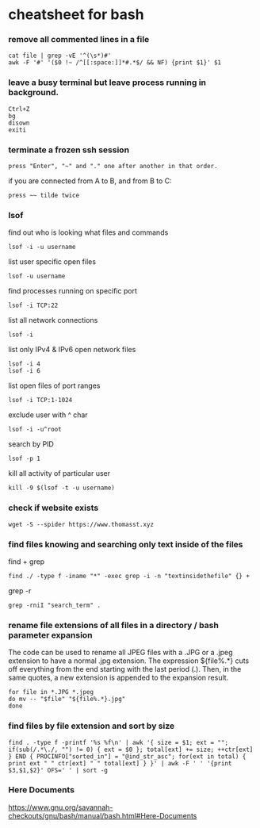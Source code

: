 # cheatsheet for bash

### remove all commented lines in a file

    cat file | grep -vE '^(\s*)#'
    awk -F '#' '($0 !~ /^[[:space:]]*#.*$/ && NF) {print $1}' $1

### leave a busy terminal but leave process running in background.

    Ctrl+Z
    bg
    disown
    exiti

### terminate a frozen ssh session

    press "Enter", "~" and "." one after another in that order.

if you are connected from A to B, and from B to C:

    press ~~ tilde twice

### lsof

find out who is looking what files and commands

    lsof -i -u username

list user specific open files

    lsof -u username

find processes running on specific port

    lsof -i TCP:22

list all network connections

    lsof -i

list only IPv4 & IPv6 open network files

    lsof -i 4
    lsof -i 6

list open files of port ranges

    lsof -i TCP:1-1024

exclude user with ^ char

    lsof -i -u^root

search by PID

    lsof -p 1

kill all activity of particular user

    kill -9 $(lsof -t -u username)

### check if website exists

    wget -S --spider https://www.thomasst.xyz

### find files knowing and searching only text inside of the files

find + grep

    find ./ -type f -iname "*" -exec grep -i -n "textinsidethefile" {} +

grep -r

    grep -rniI "search_term" .

### rename file extensions of all files in a directory / bash parameter expansion

The code can be used to rename all JPEG files with a .JPG or a .jpeg extension
to have a normal .jpg extension. The expression ${file%.*} cuts off everything
from the end starting with the last period (.).
Then, in the same quotes, a new extension is appended to the expansion result.

    for file in *.JPG *.jpeg
    do mv -- "$file" "${file%.*}.jpg"
    done

### find files by file extension and sort by size

    find . -type f -printf '%s %f\n' | awk '{ size = $1; ext = ""; if(sub(/.*\./, "") != 0) { ext = $0 }; total[ext] += size; ++ctr[ext]  } END { PROCINFO["sorted_in"] = "@ind_str_asc"; for(ext in total) { print ext " " ctr[ext] " " total[ext] } }' | awk -F ' ' '{print $3,$1,$2}' OFS=' ' | sort -g

### Here Documents

https://www.gnu.org/savannah-checkouts/gnu/bash/manual/bash.html#Here-Documents
